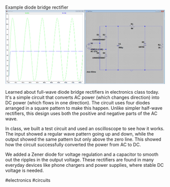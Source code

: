 Example diode bridge rectifier
![Diode bridge rectifier](images/bridge.jpg)

Learned about full-wave diode bridge rectifiers in electronics class today. It's a simple circuit that converts AC power (which changes direction) into DC power (which flows in one direction). The circuit uses four diodes arranged in a square pattern to make this happen. Unlike simpler half-wave rectifiers, this design uses both the positive and negative parts of the AC wave.

In class, we built a test circuit and used an oscilloscope to see how it works. The input showed a regular wave pattern going up and down, while the output showed the same pattern but only above the zero line. This showed how the circuit successfully converted the power from AC to DC.

We added a Zener diode for voltage regulation and a capacitor to smooth out the ripples in the output voltage. These rectifiers are found in many everyday devices like phone chargers and power supplies, where stable DC voltage is needed.

#electronics #circuits
